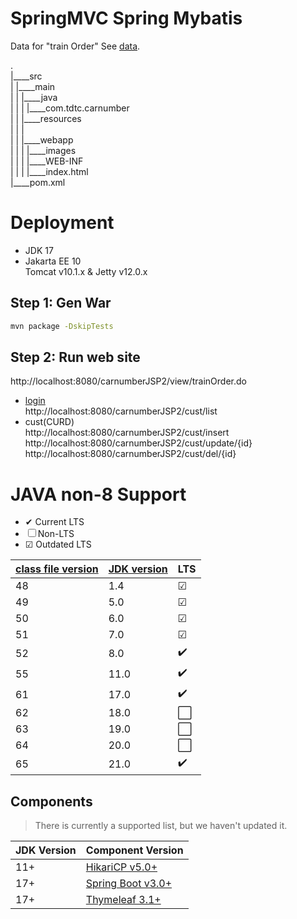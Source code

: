 SpringMVC Spring Mybatis
===============

Data for "train Order" See [data](https://github.com/xiaobin80/hlr_servlet/tree/v1.3/data).    
    
.        
|____src        
| |____main        
| | |____java        
| | | |____com.tdtc.carnumber        
| | |____resources        
| | |        
| | |____webapp        
| | | |____images       
| | | |____WEB-INF        
| | | |____index.html        
|____pom.xml        
        

# Deployment
- JDK 17
- Jakarta EE 10    
Tomcat v10.1.x & Jetty v12.0.x

## Step 1: Gen War
```bash
mvn package -DskipTests
```

## Step 2: Run web site
http://localhost:8080/carnumberJSP2/view/trainOrder.do
- [login](http://localhost:8080/carnumberJSP2/login)    
    http://localhost:8080/carnumberJSP2/cust/list
- cust(CURD)    
http://localhost:8080/carnumberJSP2/cust/insert    
http://localhost:8080/carnumberJSP2/cust/update/{id}    
http://localhost:8080/carnumberJSP2/cust/del/{id}    


# JAVA non-8 Support
- &#10004; Current LTS
- &#9744; Non-LTS
- &#9745; Outdated LTS

|[class file version](https://en.wikipedia.org/wiki/Java_class_file#General_layout)|[JDK version](https://www.oracle.com/java/technologies/java-se-support-roadmap.html)|LTS|
|-|-|-|
|48|1.4| &#9745; |
|49|5.0| &#9745; |
|50|6.0| &#9745; |
|51|7.0| &#9745; |
|52|8.0| :heavy_check_mark: |
|55|11.0| :heavy_check_mark: |
|61|17.0| :heavy_check_mark: |
|62|18.0| :white_large_square: |
|63|19.0| :white_large_square: |
|64|20.0| :white_large_square: |
|65|21.0| :heavy_check_mark: |


## Components
> There is currently a supported list, but we haven't updated it.

|JDK Version|Component Version|
|-|-|
|11+|[HikariCP v5.0+](https://github.com/brettwooldridge/HikariCP/commit/1991355e6b20be04be2b2d9ff816c32c38937fd2)|
|17+|[Spring Boot v3.0+](https://spring.io/blog/2021/09/02/a-java-17-and-jakarta-ee-9-baseline-for-spring-framework-6)|
|17+|[Thymeleaf 3.1+](https://www.thymeleaf.org/doc/articles/thymeleaf31whatsnew.html)|
